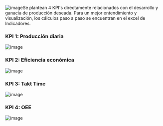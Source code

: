 ![image](https://github.com/dfcantors/Proyecto_APM/assets/83465309/866528fa-3ba1-44ab-bcbb-301d460e44bd)Se plantean 4 KPI's directamente relacionados con el desarrollo y ganacia de producción deseada. 
Para un mejor entendimiento y visualización, los cálculos paso a paso se encuentran en el excel de Indicadores.

### KPI 1: Producción diaria

![image](https://github.com/dfcantors/Proyecto_APM/assets/83465309/7fabc73d-5af0-4e0c-878e-9e22448b8582)


### KPI 2: Eficiencia económica
![image](https://github.com/dfcantors/Proyecto_APM/assets/83465309/1ebdd65a-0b7a-4046-b75a-5c898cc99e69)


### KPI 3: Takt Time
![image](https://github.com/dfcantors/Proyecto_APM/assets/83465309/16509b9b-baf6-488c-8009-b50ee2ada057)


### KPI 4: OEE
![image](https://github.com/dfcantors/Proyecto_APM/assets/83465309/7dd58bd2-ca96-46d1-a122-d5ebcb3a171f)




